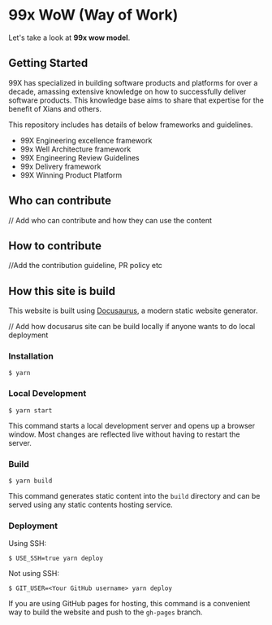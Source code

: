 # 99x WoW (Way of Work)

Let's take a look at **99x wow model**.

## Getting Started

99X has specialized in building software products and platforms for over a decade, amassing extensive knowledge on how to successfully deliver software products. This knowledge base aims to share that expertise for the benefit of Xians and others.

This repository includes has details of below frameworks and guidelines.

- 99X Engineering excellence framework
- 99x Well Architecture framework
- 99X Engineering Review Guidelines
- 99x Delivery framework
- 99X Winning Product Platform

## Who can contribute

// Add who can contribute and how they can use the content

## How to contribute

//Add the contribution guideline, PR policy etc

## How this site is build

This website is built using [Docusaurus](https://docusaurus.io/), a modern static website generator.

// Add how docusarus site can be build locally if anyone wants to do local deployment

### Installation

```
$ yarn
```

### Local Development

```
$ yarn start
```

This command starts a local development server and opens up a browser window. Most changes are reflected live without having to restart the server.

### Build

```
$ yarn build
```

This command generates static content into the `build` directory and can be served using any static contents hosting service.

### Deployment

Using SSH:

```
$ USE_SSH=true yarn deploy
```

Not using SSH:

```
$ GIT_USER=<Your GitHub username> yarn deploy
```

If you are using GitHub pages for hosting, this command is a convenient way to build the website and push to the `gh-pages` branch.
